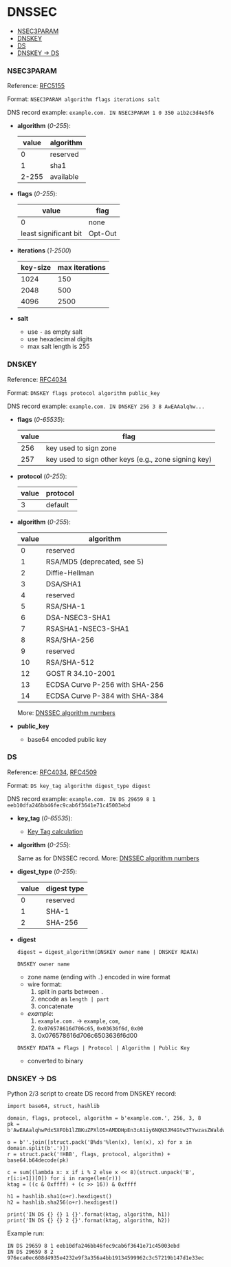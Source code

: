 # DNSSEC
- [NSEC3PARAM](#nsec3param)  
- [DNSKEY](#dnskey)  
- [DS](#ds)  
- [DNSKEY -> DS](#dnskey---ds)

### NSEC3PARAM
Reference: [RFC5155](https://tools.ietf.org/html/rfc5155)  

Format: `NSEC3PARAM algorithm flags iterations salt`  

DNS record example: `example.com. IN NSEC3PARAM 1 0 350 a1b2c3d4e5f6`  

* **algorithm** (_0-255_):  

  | value  | algorithm |
  | -------|-----------| 
  | 0      | reserved  | 
  | 1      | sha1      |
  | 2-255  | available |

* **flags** (_0-255_):  

  | value                 | flag    |
  | ----------------------|---------| 
  | 0                     | none    | 
  | least significant bit | Opt-Out |

* **iterations** (_1-2500_)  

  | key-size  | max iterations |
  | ----------|----------------| 
  | 1024      | 150            | 
  | 2048      | 500            |
  | 4096      | 2500           |

* **salt**  
  * use `-` as empty salt  
  * use hexadecimal digits  
  * max salt length is 255
  

### DNSKEY

Reference: [RFC4034](https://tools.ietf.org/html/rfc4034)  

Format: `DNSKEY flags protocol algorithm public_key`  

DNS record example: `example.com. IN DNSKEY 256 3 8 AwEAAalqhw...`  

* **flags** (_0-65535_):  

  | value  | flag                                                 |
  | -------|------------------------------------------------------| 
  | 256    | key used to sign zone                                |
  | 257    | key used to sign other keys (e.g., zone signing key) |

* **protocol** (_0-255_):  

  | value  | protocol |
  | -------|----------| 
  | 3      | default  |

* **algorithm** (_0-255_):  

  | value  | algorithm                      |
  | -------|--------------------------------|
  | 0      | reserved                       |
  | 1      | RSA/MD5 (deprecated, see 5)    |
  | 2      | Diffie-Hellman                 |
  | 3      | DSA/SHA1                       |
  | 4      | reserved                       |
  | 5      | RSA/SHA-1                      |
  | 6      | DSA-NSEC3-SHA1                 |
  | 7      | RSASHA1-NSEC3-SHA1             |
  | 8      | RSA/SHA-256                    |
  | 9      | reserved                       |
  | 10     | RSA/SHA-512                    |
  | 12     | GOST R 34.10-2001              |
  | 13     | ECDSA Curve P-256 with SHA-256 |
  | 14     | ECDSA Curve P-384 with SHA-384 |

  More: [DNSSEC algorithm numbers](http://www.iana.org/assignments/dns-sec-alg-numbers/dns-sec-alg-numbers.xhtml)

* **public_key**  
  * base64 encoded public key


### DS

Reference: [RFC4034](https://tools.ietf.org/html/rfc4034), [RFC4509](https://tools.ietf.org/html/rfc4509)  

Format: `DS key_tag algorithm digest_type digest`  

DNS record example: `example.com. IN DS 29659 8 1 eeb10dfa246bb46fec9cab6f3641e71c45003ebd`  

* **key_tag** (_0-65535_):  

  * [Key Tag calculation](https://tools.ietf.org/html/rfc4034#appendix-B)

* **algorithm** (_0-255_):  

  Same as for DNSSEC record. More: [DNSSEC algorithm numbers](http://www.iana.org/assignments/dns-sec-alg-numbers/dns-sec-alg-numbers.xhtml)

* **digest_type** (_0-255_):  

  | value  | digest type |
  | -------|-------------| 
  | 0      | reserved    |
  | 1      | SHA-1       |
  | 2      | SHA-256     |

* **digest**  

  `digest = digest_algorithm(DNSKEY owner name | DNSKEY RDATA)`
  
  `DNSKEY owner name`
  * zone name (ending with `.`) encoded in wire format
  * wire format:
    1. split in parts between `.`
    2. encode as  `length | part`
    3. concatenate
  * _example_: 
    1. `example.com.` -> `example`, `com`,  
    2. `0x076578616d706c65`, `0x03636f6d`, `0x00`  
    3. 0x076578616d706c6503636f6d00  
  
  `DNSKEY RDATA = Flags | Protocol | Algorithm | Public Key`
  * converted to binary

### DNSKEY -> DS

Python 2/3 script to create DS record from DNSKEY record:
```
import base64, struct, hashlib

domain, flags, protocol, algorithm = b'example.com.', 256, 3, 8
pk = b'AwEAAalqhwPdx5XFOb1lZBKuZPXlO5+AMDDHpEn3cA1iy6NQN3JM4Gtw3TYwzasZWaldwu0AmocNfIDFjD87/nOb9hp30r6IaxTCps5dZjx9ubSfibDkKBG/QXVrNTuCSldwTV0ARz/pRpVsxHhVEpvUFRQz8unTeAqHD8CDWmgRO5r1O3vT'

o = b''.join([struct.pack('B%ds'%len(x), len(x), x) for x in domain.split(b'.')])
r = struct.pack('!HBB', flags, protocol, algorithm) + base64.b64decode(pk)

c = sum((lambda x: x if i % 2 else x << 8)(struct.unpack('B', r[i:i+1])[0]) for i in range(len(r)))
ktag = ((c & 0xffff) + (c >> 16)) & 0xffff

h1 = hashlib.sha1(o+r).hexdigest()
h2 = hashlib.sha256(o+r).hexdigest()

print('IN DS {} {} 1 {}'.format(ktag, algorithm, h1))
print('IN DS {} {} 2 {}'.format(ktag, algorithm, h2))
```

Example run:
```
IN DS 29659 8 1 eeb10dfa246bb46fec9cab6f3641e71c45003ebd
IN DS 29659 8 2 976eca0ec608d4935e4232e9f3a356a4bb19134599962c3c57219b147d1e33ec
```
